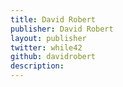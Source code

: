 ```yaml
---
title: David Robert
publisher: David Robert
layout: publisher
twitter: while42
github: davidrobert
description:
---
```

